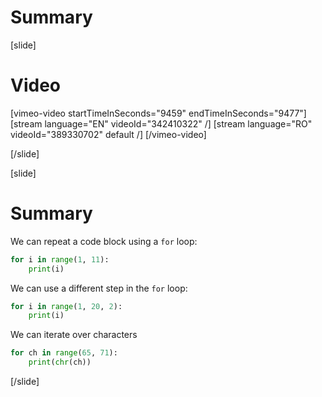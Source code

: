 # Summary

[slide]
# Video

[vimeo-video startTimeInSeconds="9459" endTimeInSeconds="9477"]
[stream language="EN" videoId="342410322"  /]
[stream language="RO" videoId="389330702" default /]
[/vimeo-video]

[/slide]

[slide]
# Summary

We can repeat a code block using a `for` loop:
```py live
for i in range(1, 11):
    print(i)
```

We can use a different step in the `for` loop:
```py live
for i in range(1, 20, 2):
    print(i)
```

We can iterate over characters
```py live
for ch in range(65, 71):
    print(chr(ch))
```
[/slide]